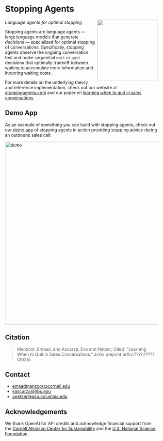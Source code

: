 # Stopping Agents
<img src="https://stoppingagents.com/images/logo-transparent.png" height="200" align="right"/>

*Language agents for optimal stopping*

Stopping agents are language agents — large language models that
generate *decisions* — specialized for optimal stopping of conversations.
Specifically, stopping agents observe the ongoing conversation text and
make sequential `wait` or `quit` decisions that optimally tradeoff between waiting
to accumulate more information and incurring waiting costs.

For more details on the underlying theory and reference implementation, check out our website at [stoppingagents.com](https://stoppingagents.com/)
and our paper on [learning when to quit in sales conversations](#).

## Demo App

As an example of something you can build with stopping agents, check out our [demo app](https://github.com/emaadmanzoor/stopping-agents/tree/main/app) of stopping agents in action providing stopping advice during an outbound sales call:

<img width="838" height="604" alt="demo" src="https://github.com/user-attachments/assets/3ec18d87-b8a2-4d5b-b63b-72b0cc6563bf" />

## Citation

> Manzoor, Emaad, and Ascarza, Eva and Netzer, Oded. "Learning When to Quit in Sales Conversations." arXiv preprint arXiv:????.????? (2025).

## Contact

   * emaadmanzoor@cornell.edu
   * eascarza@hbs.edu
   * onetzer@gsb.columbia.edu

## Acknowledgements

We thank OpenAI for API credits and acknowledge financial support from
the [Cornell Atkinson Center for Sustainability](https://www.atkinson.cornell.edu/)
and the [U.S. National Science Foundation](https://www.nsf.gov/).
